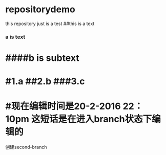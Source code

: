 # repositorydemo
this repository just is a test
##this is a text
### a is text
####b is subtext
============

#1.a
##2.b
###3.c
==========
#现在编辑时间是20-2-2016 22：10pm 这短话是在进入branch状态下编辑的
===========
创建second-branch
